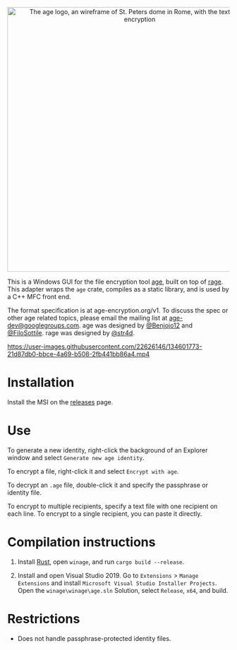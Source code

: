 
<p align="center"><img alt="The age logo, an wireframe of St. Peters dome in Rome, with the text: age, file encryption" width="600" src="https://user-images.githubusercontent.com/1225294/132245842-fda4da6a-1cea-4738-a3da-2dc860861c98.png"></p>

This is a Windows GUI for the file encryption tool [age](https://age-encryption.org), built on top of [rage](https://str4d.xyz/rage). This adapter wraps the `age` crate, compiles as a static library, and is used by a C++ MFC front end.

The format specification is at age-encryption.org/v1. To discuss the spec or other age related topics, please email the mailing list at age-dev@googlegroups.com. age was designed by [@Benjojo12](https://twitter.com/Benjojo12) and [@FiloSottile](https://twitter.com/FiloSottile). rage was designed by [@str4d](https://twitter.com/str4d).

https://user-images.githubusercontent.com/22626146/134601773-21d87db0-bbce-4a69-b508-2fb441bb86a4.mp4

# Installation

Install the MSI on the [releases](https://github.com/spieglt/winage/releases) page.

# Use

To generate a new identity, right-click the background of an Explorer window and select `Generate new age identity`.

To encrypt a file, right-click it and select `Encrypt with age`.

To decrypt an `.age` file, double-click it and specify the passphrase or identity file.

To encrypt to multiple recipients, specify a text file with one recipient on each line. To encrypt to a single recipient, you can paste it directly.

# Compilation instructions

1. Install [Rust](https://www.rust-lang.org/tools/install), open `winage`, and run `cargo build --release`.

2. Install and open Visual Studio 2019. Go to `Extensions` > `Manage Extensions` and install `Microsoft Visual Studio Installer Projects`. Open the `winage\winage\age.sln` Solution, select `Release`, `x64`, and build.

# Restrictions

- Does not handle passphrase-protected identity files.


